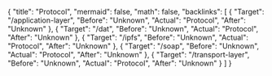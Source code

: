 {
	"title": "Protocol",
	"mermaid": false,
	"math": false,
	"backlinks": [
		{
			"Target": "/application-layer",
			"Before": "Unknown",
			"Actual": "Protocol",
			"After": "Unknown"
		},
		{
			"Target": "/dat",
			"Before": "Unknown",
			"Actual": "Protocol",
			"After": "Unknown"
		},
		{
			"Target": "/ipfs",
			"Before": "Unknown",
			"Actual": "Protocol",
			"After": "Unknown"
		},
		{
			"Target": "/soap",
			"Before": "Unknown",
			"Actual": "Protocol",
			"After": "Unknown"
		},
		{
			"Target": "/transport-layer",
			"Before": "Unknown",
			"Actual": "Protocol",
			"After": "Unknown"
		}
	]
}

